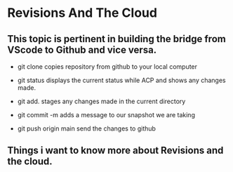#  Revisions And The Cloud

## This topic is pertinent in building the bridge from VScode to Github and vice versa.

* git clone copies repository from github to your local computer

* git status displays the current status while ACP and shows any changes made.

* git add. stages any changes made in the current directory 

* git commit -m adds a message to our snapshot we are taking

* git push origin main send the changes to github

## Things i want to know more about Revisions and the cloud.